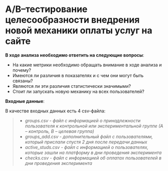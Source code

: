 # A/B–тестирование целесообразности внедрения новой механики оплаты услуг на сайте

**В ходе анализа необходимо ответить на следующие вопросы**:

- На какие метрики необходимо обращать внимание в ходе анализа и почему?
- Имеются ли различия в показателях и с чем они могут быть связаны?
- Являются ли эти различия статистически значимыми?
- Стоит ли запускать новую механику на всех пользователей?

**Входные данные**:

В качестве входных данных есть 4 csv-файла:

> - *groups.csv - файл с информацией о принадлежности пользователя к контрольной или экспериментальной группе (А – контроль, B – целевая группа)*
> - *groups_add.csv - дополнительный файл с пользователями, который прислали спустя 2 дня после передачи данных*
> - *active_studs.csv - файл с информацией о пользователях, которые зашли на платформу в дни проведения эксперимента*
> - *checks.csv - файл с информацией об оплатах пользователей в дни проведения эксперимента*


